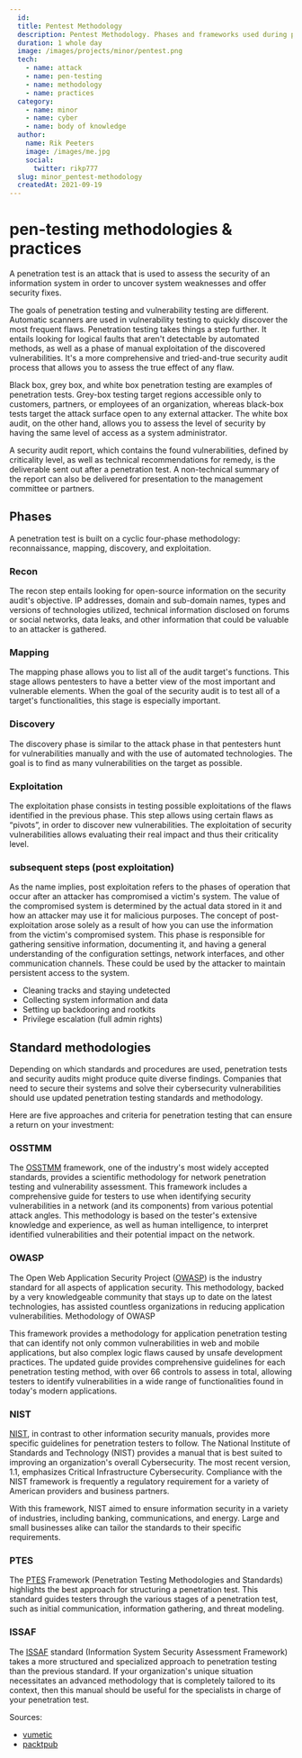 ```yaml
---
  id: 
  title: Pentest Methodology
  description: Pentest Methodology. Phases and frameworks used during pen-tests.
  duration: 1 whole day
  image: /images/projects/minor/pentest.png
  tech:
    - name: attack
    - name: pen-testing
    - name: methodology
    - name: practices
  category:
    - name: minor
    - name: cyber
    - name: body of knowledge
  author:
    name: Rik Peeters
    image: /images/me.jpg
    social:
      twitter: rikp777
  slug: minor_pentest-methodology
  createdAt: 2021-09-19
---
```



# pen-testing methodologies & practices

A penetration test is an attack that is used to assess the security of an information system in order to uncover system weaknesses and offer security fixes.

The goals of penetration testing and vulnerability testing are different. Automatic scanners are used in vulnerability testing to quickly discover the most frequent flaws. Penetration testing takes things a step further. It entails looking for logical faults that aren't detectable by automated methods, as well as a phase of manual exploitation of the discovered vulnerabilities. It's a more comprehensive and tried-and-true security audit process that allows you to assess the true effect of any flaw.

Black box, grey box, and white box penetration testing are examples of penetration tests. Grey-box testing target regions accessible only to customers, partners, or employees of an organization, whereas black-box tests target the attack surface open to any external attacker. The white box audit, on the other hand, allows you to assess the level of security by having the same level of access as a system administrator.

A security audit report, which contains the found vulnerabilities, defined by criticality level, as well as technical recommendations for remedy, is the deliverable sent out after a penetration test. A non-technical summary of the report can also be delivered for presentation to the management committee or partners.

## Phases 

A penetration test is built on a cyclic four-phase methodology: reconnaissance, mapping, discovery, and exploitation.

### Recon

The recon step entails looking for open-source information on the security audit's objective. IP addresses, domain and sub-domain names, types and versions of technologies utilized, technical information disclosed on forums or social networks, data leaks, and other information that could be valuable to an attacker is gathered.

### Mapping

The mapping phase allows you to list all of the audit target's functions. This stage allows pentesters to have a better view of the most important and vulnerable elements. When the goal of the security audit is to test all of a target's functionalities, this stage is especially important.

### Discovery

The discovery phase is similar to the attack phase in that pentesters hunt for vulnerabilities manually and with the use of automated technologies. The goal is to find as many vulnerabilities on the target as possible.

### Exploitation

The exploitation phase consists in testing possible exploitations of the flaws identified in the previous phase. This step allows using certain flaws as “pivots”, in order to discover new vulnerabilities. The exploitation of security vulnerabilities allows evaluating their real impact and thus their criticality level.

### subsequent steps (post exploitation)

As the name implies, post exploitation refers to the phases of operation that occur after an attacker has compromised a victim's system. The value of the compromised system is determined by the actual data stored in it and how an attacker may use it for malicious purposes. The concept of post-exploitation arose solely as a result of how you can use the information from the victim's compromised system. This phase is responsible for gathering sensitive information, documenting it, and having a general understanding of the configuration settings, network interfaces, and other communication channels. These could be used by the attacker to maintain persistent access to the system.

- Cleaning tracks and staying undetected
- Collecting system information and data
- Setting up backdooring and rootkits
- Privilege escalation (full admin rights)

## Standard methodologies 

Depending on which standards and procedures are used, penetration tests and security audits might produce quite diverse findings. Companies that need to secure their systems and solve their cybersecurity vulnerabilities should use updated penetration testing standards and methodology.

Here are five approaches and criteria for penetration testing that can ensure a return on your investment:

### OSSTMM

The [OSSTMM](https://www.isecom.org/OSSTMM.3.pdf) framework, one of the industry's most widely accepted standards, provides a scientific methodology for network penetration testing and vulnerability assessment. This framework includes a comprehensive guide for testers to use when identifying security vulnerabilities in a network (and its components) from various potential attack angles. This methodology is based on the tester's extensive knowledge and experience, as well as human intelligence, to interpret identified vulnerabilities and their potential impact on the network.

### OWASP

The Open Web Application Security Project ([OWASP](https://owasp.org/)) is the industry standard for all aspects of application security. This methodology, backed by a very knowledgeable community that stays up to date on the latest technologies, has assisted countless organizations in reducing application vulnerabilities. Methodology of OWASP

This framework provides a methodology for application penetration testing that can identify not only common vulnerabilities in web and mobile applications, but also complex logic flaws caused by unsafe development practices. The updated guide provides comprehensive guidelines for each penetration testing method, with over 66 controls to assess in total, allowing testers to identify vulnerabilities in a wide range of functionalities found in today's modern applications.

### NIST

[NIST](https://www.nist.gov/cyberframework), in contrast to other information security manuals, provides more specific guidelines for penetration testers to follow. The National Institute of Standards and Technology (NIST) provides a manual that is best suited to improving an organization's overall Cybersecurity. The most recent version, 1.1, emphasizes Critical Infrastructure Cybersecurity. Compliance with the NIST framework is frequently a regulatory requirement for a variety of American providers and business partners.

With this framework, NIST aimed to ensure information security in a variety of industries, including banking, communications, and energy. Large and small businesses alike can tailor the standards to their specific requirements.

### PTES

The [PTES](http://www.pentest-standard.org/index.php/Main_Page) Framework (Penetration Testing Methodologies and Standards) highlights the best approach for structuring a penetration test. This standard guides testers through the various stages of a penetration test, such as initial communication, information gathering, and threat modeling.

### ISSAF

The [ISSAF](https://www.oissg.org/) standard (Information System Security Assessment Framework) takes a more structured and specialized approach to penetration testing than the previous standard. If your organization's unique situation necessitates an advanced methodology that is completely tailored to its context, then this manual should be useful for the specialists in charge of your penetration test. 





Sources:

- [vumetic](https://www.vumetric.com/blog/top-penetration-testing-methodologies/)
- [packtpub](https://subscription.packtpub.com/book/networking-and-servers/9781782163589/7/ch07lvl1sec34/what-is-post-exploitation)
